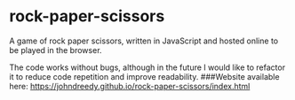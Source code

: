 # rock-paper-scissors
A game of rock paper scissors, written in JavaScript and hosted online to be played in the browser.

The code works without bugs, although in the future I would like to refactor it to reduce code repetition and improve readability.
###Website available here: https://johndreedy.github.io/rock-paper-scissors/index.html
